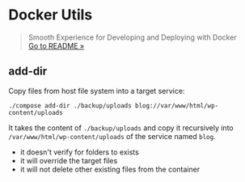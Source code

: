 # Docker Utils
> Smooth Experience for Developing and Deploying with Docker  
> [Go to README &raquo;](../../README.md)



## add-dir

Copy files from host file system into a target service:

```
./compose add-dir ./backup/uploads blog://var/www/html/wp-content/uploads
```

It takes the content of `./backup/uploads` and copy it recursively into `/var/www/html/wp-content/uploads` of the service named `blog`.

- it doesn't verify for folders to exists
- it will override the target files
- it will not delete other existing files from the container